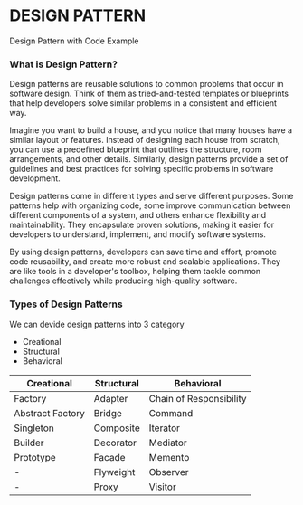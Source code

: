 # DESIGN PATTERN
Design Pattern with Code Example

### What is Design Pattern?
Design patterns are reusable solutions to common problems that occur in software design. Think of them as tried-and-tested templates or blueprints that help developers solve similar problems in a consistent and efficient way.

Imagine you want to build a house, and you notice that many houses have a similar layout or features. Instead of designing each house from scratch, you can use a predefined blueprint that outlines the structure, room arrangements, and other details. Similarly, design patterns provide a set of guidelines and best practices for solving specific problems in software development.

Design patterns come in different types and serve different purposes. Some patterns help with organizing code, some improve communication between different components of a system, and others enhance flexibility and maintainability. They encapsulate proven solutions, making it easier for developers to understand, implement, and modify software systems.

By using design patterns, developers can save time and effort, promote code reusability, and create more robust and scalable applications. They are like tools in a developer's toolbox, helping them tackle common challenges effectively while producing high-quality software.

### Types of Design Patterns
We can devide design patterns into 3 category

- Creational
- Structural
- Behavioral

|        Creational        |        Structural        |        Behavioral        |
|--------------------------|--------------------------|--------------------------|
|   Factory                |   Adapter                |  Chain of Responsibility |
|   Abstract Factory       |   Bridge                 |  Command                 | 
|   Singleton              |   Composite              |  Iterator                |
|   Builder                |   Decorator              |  Mediator                |
|   Prototype              |   Facade                 |  Memento                 |
|   -                      |   Flyweight              |  Observer                |
|   -                      |   Proxy                  |  Visitor                 |
